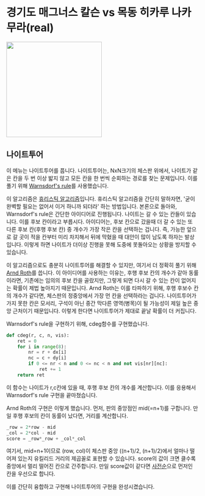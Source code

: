 # 경기도 매그너스 칼슨 vs 목동 히카루 나카무라(real)

<img src="https://private-user-images.githubusercontent.com/149575342/452362348-bdc08b38-d8e3-49de-86fa-6f3941f09f3a.png?jwt=eyJhbGciOiJIUzI1NiIsInR5cCI6IkpXVCJ9.eyJpc3MiOiJnaXRodWIuY29tIiwiYXVkIjoicmF3LmdpdGh1YnVzZXJjb250ZW50LmNvbSIsImtleSI6ImtleTUiLCJleHAiOjE3NDkyMjMxNDcsIm5iZiI6MTc0OTIyMjg0NywicGF0aCI6Ii8xNDk1NzUzNDIvNDUyMzYyMzQ4LWJkYzA4YjM4LWQ4ZTMtNDlkZS04NmZhLTZmMzk0MWYwOWYzYS5wbmc_WC1BbXotQWxnb3JpdGhtPUFXUzQtSE1BQy1TSEEyNTYmWC1BbXotQ3JlZGVudGlhbD1BS0lBVkNPRFlMU0E1M1BRSzRaQSUyRjIwMjUwNjA2JTJGdXMtZWFzdC0xJTJGczMlMkZhd3M0X3JlcXVlc3QmWC1BbXotRGF0ZT0yMDI1MDYwNlQxNTE0MDdaJlgtQW16LUV4cGlyZXM9MzAwJlgtQW16LVNpZ25hdHVyZT03MDhlMzhlYThmOThjZjY4MWNmYmMzOGI5OGE4OTNmZmI3OWVlY2JjZWQ0ZWY1NDYxM2JiYzAxZGUwYWU0YWMyJlgtQW16LVNpZ25lZEhlYWRlcnM9aG9zdCJ9.EZc08uRX8_3OUg6jnR5VrcqctVgGAI-PJcxiwGajmWQ" width="250" height="250"/>

## 나이트투어

이 메뉴는 나이트투어를 풉니다. 나이트투어는, NxN크기의 체스판 위에서, 나이트가 같은 칸을 두 번 이상 밟지 않고 모든 칸을 한 번씩 순회하는 경로를 찾는 문제입니다. 이를 풀기 위해 [Warnsdorf's rule](https://en.wikipedia.org/wiki/Knight%27s_tour#Warnsdorf's_rule)를 사용했습니다. 

이 알고리즘은 [휴리스틱 알고리즘](https://en.wikipedia.org/wiki/Heuristic_(computer_science))입니다. 휴리스틱 알고리즘을 간단히 말하자면, '굳이 완벽할 필요는 없어서 이거 하니까 되더라' 하는 방법입니다. 본론으로 돌아와, Warnsdorf's rule은 간단한 아이디어로 진행됩니다. 나이트는 갈 수 있는 칸들이 있습니다. 이를 후보 칸이라고 부릅시다. 아이디어는, 후보 칸으로 갔을때 더 갈 수 있는 또 다른 후보 칸(후행 후보 칸) 중 개수가 가장 작은 칸을 선택하는 겁니다. 즉, 가능한 앞으로 갈 곳이 적을 칸부터 미리 차지해서 뒤에 막혔을 때 대안이 많이 남도록 하자는 발상입니다. 이렇게 하면 나이트가 더이상 진행을 못해 도중에 못돌아오는 상황을 방지할 수 있습니다.

이 알고리즘으로도 충분히 나이트투어를 해결할 수 있지만, 여기서 더 정확히 풀기 위해 [Arnd Roth](https://stackoverflow.com/a/24738975)를 씁니다. 이 아이디어를 사용하는 이유는, 후행 후보 칸의 개수가 같아 동률이라면, 기존에는 임의의 후보 칸을 골랐지만, 그렇게 되면 다시 갈 수 있는 칸이 없어지는 확률이 제법 높아지기 때문입니다. Arnd Roth는 이를 타파하기 위해, 후행 후보수 칸의 개수가 같다면, 체스판의 정중앙에서 가장 먼 칸을 선택하라는 겁니다. 나이트투어가 가지 못한 칸은 모서리, 구석이 아닌 중간 막다른 영역(병목)이 될 가능성이 제일 높은 중앙 근처이기 때문입니다. 이렇게 한다면 나이트투어가 제대로 끝날 확률이 더 커집니다.

Warnsdorf's rule을 구현하기 위해, cdeg함수를 구현했습니다.
```py
def cdeg(r, c, n, vis):
    ret = 0
    for i in range(8):
        nr = r + dx[i]
        nc = c + dy[i]
        if 0 <= nr < n and 0 <= nc < n and not vis[nr][nc]:
            ret += 1
    return ret
```
이 함수는 나이트가 r,c칸에 있을 때, 후행 후보 칸의 개수를 계산합니다. 이를 응용해서 Warnsdorf's rule 구현을 끝마쳤습니다.

Arnd Roth의 구현은 이렇게 했습니다. 먼저, 판의 중앙점인 mid(=n+1)를 구합니다. 만일 후행 후보의 칸이 동률이 났다면, 거리를 계산합니다.
```py
_row = 2*row - mid
_col = 2*col - mid
score = _row*_row + _col*_col
```

여기서, mid=n+1이므로 (row, col)이 체스판 중앙 ((n+1)/2, (n+1)/2)에서 얼마나 떨어져 있는지 유킬리드 거리의 제곱꼴로 표현할 수 있습니다. score의 값이 크면 클수록 중앙에서 멀리 떨어진 칸으로 간주합니다. 만일 score값이 같다면 [사전순](https://ko.wikipedia.org/wiki/%EC%82%AC%EC%A0%84%EC%8B%9D_%EC%88%9C%EC%84%9C)으로 먼저인 칸을 우선으로 합니다.

이를 간단히 융합하고 구현해 나이트투어의 구현을 완성시켰습니다.
